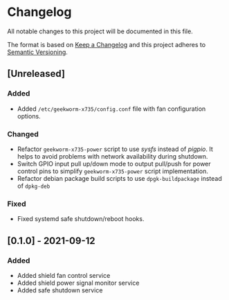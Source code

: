 # Changelog
All notable changes to this project will be documented in this file.

The format is based on [Keep a Changelog](http://keepachangelog.com/en/1.0.0/)
and this project adheres to [Semantic Versioning](http://semver.org/spec/v2.0.0.html).

## [Unreleased]
### Added
- Added `/etc/geekworm-x735/config.conf` file with fan configuration options.
### Changed
- Refactor `geekworm-x735-power` script to use *sysfs* instead of *pigpio*. It helps to avoid problems with
  network availability during shutdown.
- Switch GPIO input pull up/down mode to output pull/push for power control pins to simplify `geekworm-x735-power`
  script implementation.
- Refactor debian package build scripts to use `dpgk-buildpackage` instead of `dpkg-deb`
### Fixed
- Fixed systemd safe shutdown/reboot hooks.


## [0.1.0] - 2021-09-12
### Added
- Added shield fan control service
- Added shield power signal monitor service
- Added safe shutdown service
